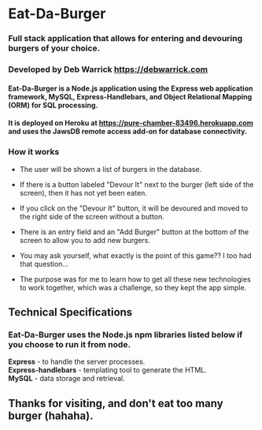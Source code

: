 # Eat-Da-Burger
### Full stack application that allows for entering and devouring burgers of your choice.

### Developed by Deb Warrick https://debwarrick.com

#### Eat-Da-Burger is a Node.js application using the Express web application framework, MySQL, Express-Handlebars, and Object Relational Mapping (ORM) for SQL processing.
#### It is deployed on Heroku at https://pure-chamber-83496.herokuapp.com and uses the JawsDB remote access add-on for database connectivity.

### How it works

* The user will be shown a list of burgers in the database.

* If there is a button labeled "Devour It" next to the burger (left side of the screen), then it has not yet been eaten.  
* If you click on the "Devour It" button, it will be devoured and moved to the right side of the screen without a button.

* There is an entry field and an "Add Burger" button at the bottom of the screen to allow you to add new burgers.

* You may ask yourself, what exactly is the point of this game?? I too had that question...

* The purpose was for me to learn how to get all these new technologies to work together, which was a challenge, so they kept the app simple.


## Technical Specifications

### Eat-Da-Burger uses the Node.js npm libraries listed below if you choose to run it from node.

**Express** - to handle the server processes.  
**Express-handlebars** - templating tool to generate the HTML.  
**MySQL** - data storage and retrieval.


## Thanks for visiting, and don't eat too many burger (hahaha).